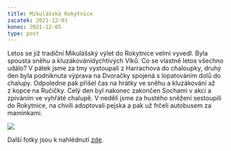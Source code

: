 ```yaml
---
title: Mikulášská Rokytnice
zacatek: 2021-12-03
konec: 2021-12-05
type: post
---
```

Letos se již tradiční Mikulášský výlet do Rokytnice velmi vyvedl. Byla spousta sněhu a kluzákovánídychtivých Vlků. Co se vlastně letos všechno událo? V pátek jsme za tmy vystoupali z Harrachova do chaloupky, druhý den byla podniknuta výprava na Dvoračky spojená s lopatováním dolů do chalupy. Odpoledne pak přišel čas na hrátky ve sněhu a kluzákování až z kopce na Ručičky. Celý den byl nakonec zakončen Sochami v akci a zpíváním ve vyhřáté chalupě. V neděli jsme za hustého sněžení sestoupili do Rokytnice, na chvíli adoptovali pejska a pak už frčeli autobusem za maminkami. 

![](img_20211204_115425.jpg)

Další fotky jsou k nahlédnutí [zde](https://eu.zonerama.com/vlci-keblany/1303470?secret=R29V8G02MMYv0gPl94klH1g49&count=46).